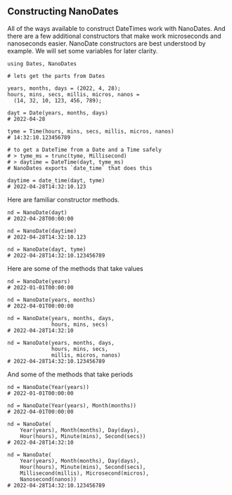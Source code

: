 ## Constructing NanoDates

All of the ways available to construct DateTimes work with NanoDates.  And there are a few additional constructors that make work microseconds and nanoseconds easier.  NanoDate constructors are best understood by example. We will set some variables for later clarity.

```
using Dates, NanoDates

# lets get the parts from Dates

years, months, days = (2022, 4, 28);
hours, mins, secs, millis, micros, nanos = 
  (14, 32, 10, 123, 456, 789);

dayt = Date(years, months, days)
# 2022-04-28

tyme = Time(hours, mins, secs, millis, micros, nanos)
# 14:32:10.123456789

# to get a DateTime from a Date and a Time safely
# > tyme_ms = trunc(tyme, Millisecond)
# > daytime = DateTime(dayt, tyme_ms)
# NanoDates exports `date_time` that does this

daytime = date_time(dayt, tyme)
# 2022-04-28T14:32:10.123
```
Here are familiar constructor methods.
```
nd = NanoDate(dayt)
# 2022-04-28T00:00:00

nd = NanoDate(daytime)
# 2022-04-28T14:32:10.123

nd = NanoDate(dayt, tyme)
# 2022-04-28T14:32:10.123456789
```
Here are some of the methods that take values
```
nd = NanoDate(years)
# 2022-01-01T00:00:00

nd = NanoDate(years, months)
# 2022-04-01T00:00:00

nd = NanoDate(years, months, days, 
              hours, mins, secs)
# 2022-04-28T14:32:10

nd = NanoDate(years, months, days, 
              hours, mins, secs,
              millis, micros, nanos)
# 2022-04-28T14:32:10.123456789
```
And some of the methods that take periods
```
nd = NanoDate(Year(years))
# 2022-01-01T00:00:00

nd = NanoDate(Year(years), Month(months))
# 2022-04-01T00:00:00

nd = NanoDate(
    Year(years), Month(months), Day(days), 
    Hour(hours), Minute(mins), Second(secs))
# 2022-04-28T14:32:10

nd = NanoDate(
    Year(years), Month(months), Day(days), 
    Hour(hours), Minute(mins), Second(secs),
    Millisecond(millis), Microsecond(micros),
    Nanosecond(nanos))
# 2022-04-28T14:32:10.123456789
```

